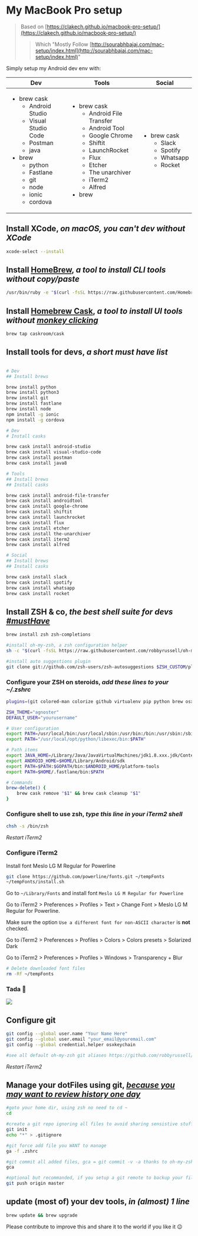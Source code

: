 # My MacBook Pro setup
  
> Based on [https://clakech.github.io/macbook-pro-setup/](https://clakech.github.io/macbook-pro-setup/)
> > Which "Mostly Follow [http://sourabhbajaj.com/mac-setup/index.html](http://sourabhbajaj.com/mac-setup/index.html)"

Simply setup my Android dev env with:

<table>
    <thead>
        <tr>
            <th>Dev</th>
            <th>Tools</th>
            <th>Social</th>
        </tr>
    </thead>
    <tbody>
        <tr>
            <td>
                <ul>
                    <li>
                        brew cask
                        <ul>
                            <li>Android Studio</li>
                            <li>Visual Studio Code</li>
                            <li>Postman</li>
                            <li>java</li>
                        </ul>
                    </li>
                    <li>
                        brew 
                        <ul>
                            <li>python</li>
                            <li>Fastlane</li>
                            <li>git</li>
                            <li>node</li>
                            <li>ionic</li>
                            <li>cordova</li>
                        </ul>
                    </li>
                </ul>
            </td>
            <td>
                <ul>
                    <li>
                        brew cask
                        <ul>
                            <li>Android File Transfer</li>
                            <li>Android Tool</li>
                            <li>Google Chrome</li>
                            <li>Shiftit</li>
                            <li>LaunchRocket</li>
                            <li>Flux</li>
                            <li>Etcher</li> 
                            <li>The unarchiver</li>
                            <li>iTerm2</li>
                            <li>Alfred</li>
                        </ul>
                    </li>
                    <li>
                        brew
                    </li>
                </ul>
            </td>
            <td>
                <ul>
                    <li>
                        brew cask
                        <ul>
                            <li>Slack</li>
                            <li>Spotify</li>
                            <li>Whatsapp</li>
                            <li>Rocket</li>
                        </ul>
                    </li>
                </ul>
            </td>
        </tr>
    </tbody>
</table>


## Install XCode, *on macOS, you can't dev without XCode*

```bash
xcode-select --install
``` 

## Install [HomeBrew](http://brew.sh/), *a tool to install CLI tools without copy/paste*  

```bash
/usr/bin/ruby -e "$(curl -fsSL https://raw.githubusercontent.com/Homebrew/install/master/install)"
```

## Install [Homebrew Cask](https://caskroom.github.io/), *a tool to install UI tools without [monkey clicking](https://github.com/caskroom/homebrew-cask/blob/master/USAGE.md)*

```bash
brew tap caskroom/cask
```

## Install tools for devs, *a short must have list*

```bash

# Dev
## Install brews

brew install python
brew install python3
brew install git
brew install fastlane
brew install node
npm install -g ionic
npm install -g cordova

# Dev
# Install casks

brew cask install android-studio
brew cask install visual-studio-code
brew cask install postman
brew cask install java8

# Tools
## Install brews
## Install casks

brew cask install android-file-transfer
brew cask install androidtool
brew cask install google-chrome
brew cask install shiftit
brew cask install launchrocket
brew cask install flux
brew cask install etcher
brew cask install the-unarchiver
brew cask install iterm2
brew cask install alfred

# Social
## Install brews
## Install casks

brew cask install slack
brew cask install spotify
brew cask install whatsapp
brew cask install rocket
```

## Install ZSH & co, *the best shell suite for devs [#mustHave](https://github.com/robbyrussell/oh-my-zsh/wiki/Cheatsheet)*

```bash
brew install zsh zsh-completions

#install oh-my-zsh, a zsh configuration helper
sh -c "$(curl -fsSL https://raw.githubusercontent.com/robbyrussell/oh-my-zsh/master/tools/install.sh)"

#install auto suggestions plugin
git clone git://github.com/zsh-users/zsh-autosuggestions $ZSH_CUSTOM/plugins/zsh-autosuggestions
```

### Configure your ZSH on steroids, *add these lines to your ~/.zshrc*

```bash
plugins=(git colored-man colorize github virtualenv pip python brew osx zsh-syntax-highlighting zsh-autosuggestions)

ZSH_THEME="agnoster"
DEFAULT_USER="yourusername"

# User configuration
export PATH=/usr/local/bin:/usr/local/sbin:/usr/bin:/bin:/usr/sbin:/sbin:$PATH
export PATH="/usr/local/opt/python/libexec/bin:$PATH"

# Path items
export JAVA_HOME=/Library/Java/JavaVirtualMachines/jdk1.8.xxx.jdk/Contents/Home
export ANDROID_HOME=$HOME/Library/Android/sdk
export PATH=$PATH:$GOPATH/bin:$ANDROID_HOME/platform-tools
export PATH=$HOME/.fastlane/bin:$PATH

# Commands
brew-delete() {
	brew cask remove "$1" && brew cask cleanup "$1"
}
```

### Configure shell to use zsh, *type this line in your iTerm2 shell*

```bash
chsh -s /bin/zsh
``` 

*Restart iTerm2*

### Configure iTerm2

Install font Meslo LG M Regular for Powerline

```zsh
git clone https://github.com/powerline/fonts.git ~/tempFonts
~/tempFonts/install.sh
```

Go to `~/Library/Fonts` and install font `Meslo LG M Regular for Powerline`

Go to iTerm2 > Preferences > Profiles > Text > Change Font > Meslo LG M Regular for Powerline.

Make sure the option `Use a different font for non-ASCII character` is **not** checked.

Go to iTerm2 > Preferences > Profiles > Colors > Colors presets > Solarized Dark

Go to iTerm2 > Preferences > Profiles > Windows > Transparency + Blur

```zsh
# Delete downloaded font files
rm -Rf ~/tempFonts
```

### Tada 🎉

![](iTerm2zsh.png?raw=true)

## Configure git

```zsh
git config --global user.name "Your Name Here"
git config --global user.email "your_email@youremail.com"
git config --global credential.helper osxkeychain

#see all default oh-my-zsh git aliases https://github.com/robbyrussell/oh-my-zsh/wiki/Cheatsheet#git
```
*Restart iTerm2*

## Manage your dotFiles using git, *[because you may want to review history one day](http://dotfiles.github.io/)*

```zsh
#goto your home dir, using zsh no need to cd ~
cd

#create a git repo ignoring all files to avoid sharing sensistive stuff
git init
echo "*" > .gitignore

#git force add file you WANT to manage
ga -f .zshrc

#git commit all added files, gca = git commit -v -a thanks to oh-my-zsh
gca

#optional but recommanded, if you setup a git remote to backup your files using github for instance
git push origin master
```

## update (most of) your dev tools, *in (almost) 1 line*

```zsh
brew update && brew upgrade
``` 

Please contribute to improve this and share it to the world if you like it 😉